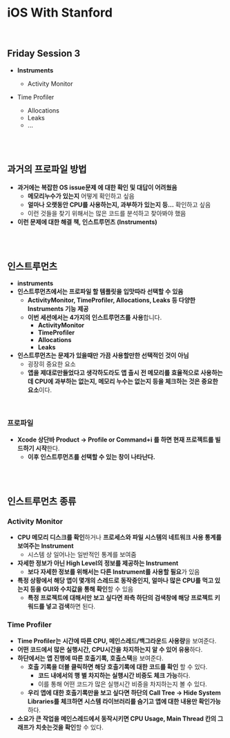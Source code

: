 

# iOS With Stanford

<br>

## Friday Session 3

- **Instruments**
  
  - Activity Monitor
- Time Profiler
  - Allocations
  - Leaks
  - ...
  
  

<br>

<br>

## 과거의 프로파일 방법

- **과거에는 복잡한 OS issue문제 에 대한 확인 및 대답이 어려웠음**
  - **메모리누수가 있는지** 어떻게 확인하고 싶음
  - **얼마나 오랫동안 CPU를 사용하는지, 과부하가 있는지 등...** 확인하고 싶음
  - 이런 것들을 찾기 위해서는 많은 코드를 분석하고 찾아봐야 했음
- **이런 문제에 대한 해결 책, 인스트루먼츠 (Instruments)**

<br>

<br>

## 인스트루먼츠

- **instruments**
- **인스트루먼츠에서는 프로파일 할 템플릿을 입맛따라 선택할 수 있음**
  - **ActivityMonitor, TimeProfiler, Allocations, Leaks 등 다양한 Instruments 기능 제공**
  - **이번 세션에서는 4가지의 인스트루먼츠를 사용**합니다.
    - **ActivityMonitor**
    - **TimeProfiler**
    - **Allocations**
    - **Leaks**
- **인스트루먼츠는 문제가 있을때만 가끔 사용할만한 선택적인 것이 아님**
  - 굉장히 중요한 요소
  - **앱을 제대로만들었다고 생각하도라도 앱 출시 전 메모리를 효율적으로 사용하는데 CPU에 과부하는 없는지, 메모리 누수는 없는지 등을 체크하는 것은 중요한 요소**이다.

<br>

### 프로파일

- **Xcode 상단바 Product -> Profile or Command+i 를 하면 현재 프로젝트를 빌드하기 시작**한다.
  - **이후 인스트루먼츠를 선택할 수 있는 창이 나타난다.**

<br>

<br>

## 인스트루먼츠 종류

### Activity Monitor

- **CPU 메모리 디스크를 확인**하거나 **프로세스와 파일 시스템의 네트워크 사용 통계를 보여주는 Instrument**
  - 시스템 상 일어나는 일반적인 통계를 보여줌
- **자세한 정보가 아닌 High Level의 정보를 제공하는 Instrument**
  - **보다 자세한 정보를 위해서는 다른 Instrument를 사용할 필요**가 있음
- **특정 상황에서 해당 앱이 몇개의 스레드로 동작중인지, 얼마나 많은 CPU를 먹고 있는지 등을 GUI와 수치값을 통해 확인**할 수 있음
  - **특정 프로젝트에 대해서만 보고 싶다면 좌측 하단의 검색창에 해당 프로젝트 키워드를 넣고 검색**하면 된다.



### Time Profiler

- **Time Profiler는 시간에 따른 CPU, 메인스레드/백그라운드 사용량**을 보여준다. 
- **어떤 코드에서 많은 실행시간, CPU시간을 차지하는지 알 수 있어 유용**하다.
- **하단에서는 앱 진행에 따른 호출기록, 호출스택**을 보여준다.
  - **호출 기록을 더블 클릭하면 해당 호출기록에 대한 코드를 확인** 할 수 있다.
    - **코드 내에서의 행 별 차지하는 실행시간 비중도 체크 가능**하다. 
    - 이를 통해 어떤 코드가 많은 실행시간 비중을 차지하는지 볼 수 있다.
  - **우리 앱에 대한 호출기록만을 보고 싶다면 하단의 Call Tree -> Hide System Libraries를 체크하면 시스템 라이브러리를 숨기고 앱에 대한 내용만 확인가능** 하다.
- **소요가 큰 작업을 메인스레드에서 동작시키면 CPU Usage, Main Thread 칸의 그래프가 치솟는것을 확인**할 수 있다. 





<br><br>